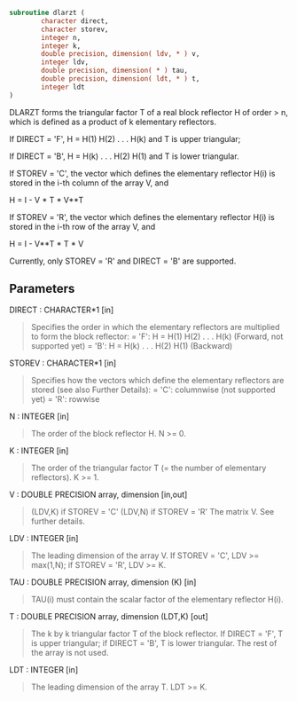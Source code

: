 ```fortran
subroutine dlarzt (
        character direct,
        character storev,
        integer n,
        integer k,
        double precision, dimension( ldv, * ) v,
        integer ldv,
        double precision, dimension( * ) tau,
        double precision, dimension( ldt, * ) t,
        integer ldt
)
```

DLARZT forms the triangular factor T of a real block reflector
H of order > n, which is defined as a product of k elementary
reflectors.

If DIRECT = 'F', H = H(1) H(2) . . . H(k) and T is upper triangular;

If DIRECT = 'B', H = H(k) . . . H(2) H(1) and T is lower triangular.

If STOREV = 'C', the vector which defines the elementary reflector
H(i) is stored in the i-th column of the array V, and

H  =  I - V \* T \* V\*\*T

If STOREV = 'R', the vector which defines the elementary reflector
H(i) is stored in the i-th row of the array V, and

H  =  I - V\*\*T \* T \* V

Currently, only STOREV = 'R' and DIRECT = 'B' are supported.

## Parameters
DIRECT : CHARACTER\*1 [in]
> Specifies the order in which the elementary reflectors are
> multiplied to form the block reflector:
> = 'F': H = H(1) H(2) . . . H(k) (Forward, not supported yet)
> = 'B': H = H(k) . . . H(2) H(1) (Backward)

STOREV : CHARACTER\*1 [in]
> Specifies how the vectors which define the elementary
> reflectors are stored (see also Further Details):
> = 'C': columnwise                        (not supported yet)
> = 'R': rowwise

N : INTEGER [in]
> The order of the block reflector H. N >= 0.

K : INTEGER [in]
> The order of the triangular factor T (= the number of
> elementary reflectors). K >= 1.

V : DOUBLE PRECISION array, dimension [in,out]
> (LDV,K) if STOREV = 'C'
> (LDV,N) if STOREV = 'R'
> The matrix V. See further details.

LDV : INTEGER [in]
> The leading dimension of the array V.
> If STOREV = 'C', LDV >= max(1,N); if STOREV = 'R', LDV >= K.

TAU : DOUBLE PRECISION array, dimension (K) [in]
> TAU(i) must contain the scalar factor of the elementary
> reflector H(i).

T : DOUBLE PRECISION array, dimension (LDT,K) [out]
> The k by k triangular factor T of the block reflector.
> If DIRECT = 'F', T is upper triangular; if DIRECT = 'B', T is
> lower triangular. The rest of the array is not used.

LDT : INTEGER [in]
> The leading dimension of the array T. LDT >= K.
